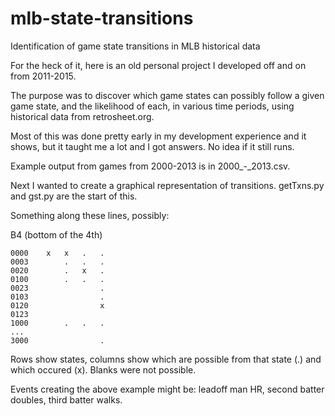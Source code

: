 # mlb-state-transitions
Identification of game state transitions in MLB historical data

For the heck of it, here is an old personal project I developed off and on from 2011-2015.

The purpose was to discover which game states can possibly follow a given game state, and the likelihood of each, in various time periods, using historical data from retrosheet.org.

Most of this was done pretty early in my development experience and it shows, but it taught me a lot and I got answers. No idea if it still runs.

Example output from games from 2000-2013 is in 2000_-_2013.csv.

Next I wanted to create a graphical representation of transitions. getTxns.py and
gst.py are the start of this.

Something along these lines, possibly:

B4 (bottom of the 4th)
```
0000    x   x   .   .
0003        .   .   .
0020        .   x   .
0100        .   .   .
0023                .
0103                .
0120                x
0123
1000        .   .   .
...
3000                .
```
Rows show states, columns show which are possible from that state (.) and which occured (x). Blanks were not possible.

Events creating the above example might be: leadoff man HR, second batter doubles, third batter walks.
